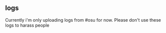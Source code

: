 ## logs

Currently i'm only uploading logs from #osu for now. Please don't use these logs to harass people
